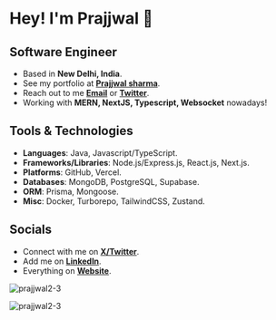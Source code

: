 # Hey! I'm Prajjwal 👋

## Software Engineer

- Based in **New Delhi, India**.
- See my portfolio at [**Prajjwal sharma**](https://prajjwalsharma.vercel.app/).
- Reach out to me [**Email**](mailto:prajjwalbh25@gmail.com) or [**Twitter**](https://twitter.com/prajjwa63214072).
- Working with **MERN, NextJS, Typescript, Websocket** nowadays!

## Tools & Technologies

- **Languages**: Java, Javascript/TypeScript.
- **Frameworks/Libraries**: Node.js/Express.js, React.js, Next.js. 
- **Platforms**: GitHub, Vercel.
- **Databases**: MongoDB, PostgreSQL, Supabase.
- **ORM**: Prisma, Mongoose.
- **Misc**: Docker, Turborepo, TailwindCSS, Zustand.

## Socials

- Connect with me on [**X/Twitter**](https://twitter.com/prajjwa63214072).
- Add me on [**LinkedIn**](https://www.linkedin.com/in/prajjwal-sharma-5700811b1/).
- Everything on [**Website**](https://prajjwalsharma.vercel.app/).

<p align="left"> <img src="https://komarev.com/ghpvc/?username=prajjwal2-3&label=Profile%20views&color=0e75b6&style=flat" alt="prajjwal2-3" /> </p>

<p><img align="center" src="https://github-readme-streak-stats.herokuapp.com/?user=prajjwal2-3&" alt="prajjwal2-3" /></p>
